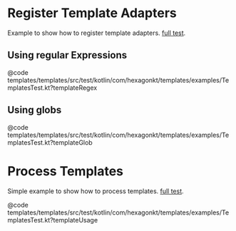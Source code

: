 
# Register Template Adapters
Example to show how to register template adapters.
[full test](https://github.com/hexagontk/hexagon/blob/release/3/templates/templates/src/test/kotlin/com/hexagonkt/templates/examples/TemplatesTest.kt).

## Using regular Expressions
@code templates/templates/src/test/kotlin/com/hexagonkt/templates/examples/TemplatesTest.kt?templateRegex

## Using globs
@code templates/templates/src/test/kotlin/com/hexagonkt/templates/examples/TemplatesTest.kt?templateGlob

# Process Templates
Simple example to show how to process templates.
[full test](https://github.com/hexagontk/hexagon/blob/release/3/templates/templates/src/test/kotlin/com/hexagonkt/templates/examples/TemplatesTest.kt).

@code templates/templates/src/test/kotlin/com/hexagonkt/templates/examples/TemplatesTest.kt?templateUsage
